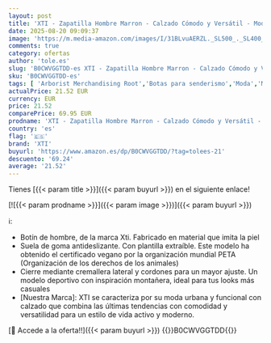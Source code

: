 ```yaml
---
layout: post
title: 'XTI - Zapatilla Hombre Marron - Calzado Cómodo y Versátil - Moda casual - Modelo 14316902  Talla 43 '
date: 2025-08-20 09:09:37
image: 'https://m.media-amazon.com/images/I/31BLvuAERZL._SL500_._SL400_.jpg'
comments: true
category: ofertas
author: 'tole.es'
slug: 'B0CWVGGTDD-es XTI - Zapatilla Hombre Marron - Calzado Cómodo y Versátil...'
sku: 'B0CWVGGTDD-es'
tags: [ 'Arborist Merchandising Root','Botas para senderismo','Moda','Moda Hombre','Self Service','Special Features Stores','Zapatillas casual para hombre','Zapatillas deportivas y de moda para hombre','Zapatos para hombre','c8538d25-3af9-48d3-aeff-5f3ce5572a36_0','c8538d25-3af9-48d3-aeff-5f3ce5572a36_4401','xti','zapatilla','🇪🇸', ]
actualPrice: 21.52 EUR
currency: EUR
price: 21.52
comparePrice: 69.95 EUR
prodname: 'XTI - Zapatilla Hombre Marron - Calzado Cómodo y Versátil - Moda casual - Modelo 14316902  Talla 43 '
country: 'es'
flag: '🇪🇸'
brand: 'XTI'
buyurl: 'https://www.amazon.es/dp/B0CWVGGTDD/?tag=tolees-21'
descuento: '69.24'
average: '21.52'
---
```


Tienes [{{< param title >}}]({{< param buyurl >}}) en el siguiente enlace!

[![{{< param prodname >}}]({{< param image >}})]({{< param buyurl >}})

ℹ️:

- Botín de hombre, de la marca Xti. Fabricado en material que imita la piel
- Suela de goma antideslizante. Con plantilla extraíble. Este modelo ha obtenido el certificado vegano por la organización mundial PETA (Organización de los derechos de los animales)
- Cierre mediante cremallera lateral y cordones para un mayor ajuste. Un modelo deportivo con inspiración montañera, ideal para tus looks más casuales
- [Nuestra Marca]: XTI se caracteriza por su moda urbana y funcional con calzado que combina las últimas tendencias con comodidad y versatilidad para un estilo de vida activo y moderno.

[🛒 Accede a la oferta!!]({{< param buyurl >}})
{{<world>}}B0CWVGGTDD{{</world>}}

